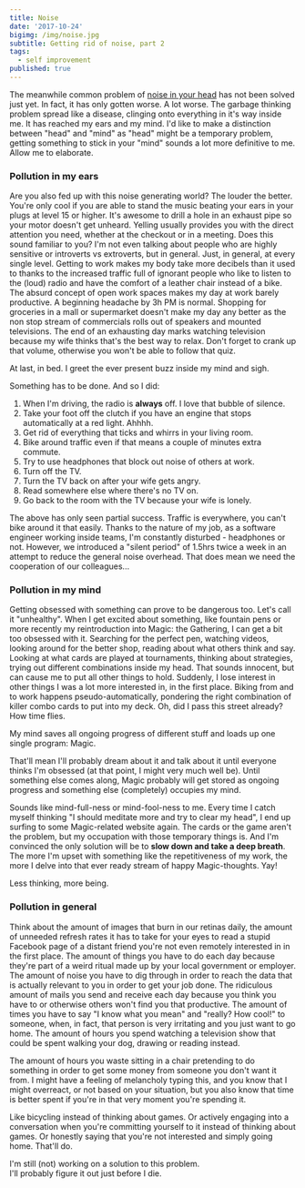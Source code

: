 ```yaml
---
title: Noise
date: '2017-10-24'
bigimg: /img/noise.jpg
subtitle: Getting rid of noise, part 2
tags:
  - self improvement
published: true
---
```


The meanwhile common problem of [noise in your head](/post/i-am-jealous-of-my-dog/) has not been solved just yet. In fact, it has only gotten worse. A lot worse. The garbage thinking problem spread like a disease, clinging onto everything in it's way inside me. It has reached my ears and my mind. I'd like to make a distinction between "head" and "mind" as "head" might be a temporary problem, getting something to stick in your "mind" sounds a lot more definitive to me. Allow me to elaborate.

### Pollution in my ears

Are you also fed up with this noise generating world? The louder the better. You're only cool if you are able to stand the music beating your ears in your plugs at level 15 or higher. It's awesome to drill a hole in an exhaust pipe so your motor doesn't get unheard. Yelling usually provides you with the direct attention you need, whether at the checkout or in a meeting. 
Does this sound familiar to you? I'm not even talking about people who are highly sensitive or introverts vs extroverts, but in general. Just, in general, at every single level. Getting to work makes my body take more decibels than it used to thanks to the increased traffic full of ignorant people who like to listen to the (loud) radio and have the comfort of a leather chair instead of a bike. The absurd concept of open work spaces makes my day at work barely productive. A beginning headache by 3h PM is normal. Shopping for groceries in a mall or supermarket doesn't make my day any better as the non stop stream of commercials rolls out of speakers and mounted televisions. The end of an exhausting day marks watching television because my wife thinks that's the best way to relax. Don't forget to crank up that volume, otherwise you won't be able to follow that quiz. 

At last, in bed. I greet the ever present buzz inside my mind and sigh. 

Something has to be done. And so I did:

1. When I'm driving, the radio is __always__ off. I love that bubble of silence. 
2. Take your foot off the clutch if you have an engine that stops automatically at a red light. Ahhhh.
3. Get rid of everything that ticks and whirrs in your living room. 
4. Bike around traffic even if that means a couple of minutes extra commute.
5. Try to use headphones that block out noise of others at work.
6. Turn off the TV.
7. Turn the TV back on after your wife gets angry.
8. Read somewhere else where there's no TV on.
9. Go back to the room with the TV because your wife is lonely.

The above has only seen partial success. Traffic is everywhere, you can't bike around it that easily. Thanks to the nature of my job, as a software engineer working inside teams, I'm constantly disturbed - headphones or not. However, we introduced a "silent period" of 1.5hrs twice a week in an attempt to reduce the general noise overhead. That does mean we need the cooperation of our colleagues... 

### Pollution in my mind

Getting obsessed with something can prove to be dangerous too. Let's call it "unhealthy". When I get excited about something, like fountain pens or more recently my reintroduction into Magic: the Gathering, I can get a bit too obsessed with it. Searching for the perfect pen, watching videos, looking around for the better shop, reading about what others think and say. Looking at what cards are played at tournaments, thinking about strategies, trying out different combinations inside my head. That sounds innocent, but can cause me to put all other things to hold. Suddenly, I lose interest in other things I was a lot more interested in, in the first place. Biking from and to work happens pseudo-automatically, pondering the right combination of killer combo cards to put into my deck. Oh, did I pass this street already? How time flies. 

My mind saves all ongoing progress of different stuff and loads up one single program: Magic. 

That'll mean I'll probably dream about it and talk about it until everyone thinks I'm obsessed (at that point, I might very much well be). 
Until something else comes along, Magic probably will get stored as ongoing progress and something else (completely) occupies my mind.

Sounds like mind-full-ness or mind-fool-ness to me. Every time I catch myself thinking "I should meditate more and try to clear my head", I end up surfing to some Magic-related website again. The cards or the game aren't the problem, but my occupation with those temporary things is. And I'm convinced the only solution will be to __slow down and take a deep breath__. The more I'm upset with something like the repetitiveness of my work, the more I delve into that ever ready stream of happy Magic-thoughts. Yay!


Less thinking, more being.


### Pollution in general

Think about the amount of images that burn in our retinas daily, the amount of unneeded refresh rates it has to take for your eyes to read a stupid Facebook page of a distant friend you're not even remotely interested in in the first place. The amount of things you have to do each day because they're part of a weird ritual made up by your local government or employer. The amount of noise you have to dig through in order to reach the data that is actually relevant to you in order to get your job done. The ridiculous amount of mails you send and receive each day because you think you have to or otherwise others won't find you that productive. The amount of times you have to say "I know what you mean" and "really? How cool!" to someone, when, in fact, that person is very irritating and you just want to go home. The amount of hours you spend watching a television show that could be spent walking your dog, drawing or reading instead. 

The amount of hours you waste sitting in a chair pretending to do something in order to get some money from someone you don't want it from. I might have a feeling of melancholy typing this, and you know that I might overreact, or not based on your situation, but you also know that time is better spent if you're in that very moment you're spending it. 

Like bicycling instead of thinking about games. Or actively engaging into a conversation when you're committing yourself to it instead of thinking about games. Or honestly saying that you're not interested and simply going home. That'll do. 

I'm still (not) working on a solution to this problem.
<br/>I'll probably figure it out just before I die. 
